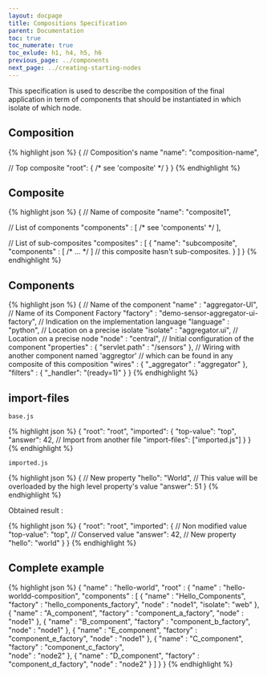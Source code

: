 ```yaml
---
layout: docpage
title: Compositions Specification
parent: Documentation
toc: true
toc_numerate: true
toc_exlude: h1, h4, h5, h6
previous_page: ../components
next_page: ../creating-starting-nodes
---
```


This specification is used to describe the composition of the final application in term of components that should be instantiated in which isolate of which node.

## Composition

{% highlight json %}
{
  // Composition's name
  "name": "composition-name",
 
  // Top composite
  "root": { /* see 'composite' */ }
}
{% endhighlight %}

## Composite

{% highlight json %}
{
  // Name of composite
  "name": "composite1",
 
  // List of components
  "components" : [ /* see 'components' */ ],
 
  // List of sub-composites
  "composites" : [
     {
       "name": "subcomposite",
       "components" : [ /* ... */ ]
       // this composite hasn't sub-composites.
     }
  ]
}
{% endhighlight %}

## Components

{% highlight json %}
{
  // Name of the component
  "name" : "aggregator-UI",
  // Name of its Component Factory
  "factory" : "demo-sensor-aggregator-ui-factory",
  // Indication on the implementation language
  "language" : "python",
  // Location on a precise isolate
  "isolate" : "aggregator.ui",
  // Location on a precise node
  "node" : "central",
  // Initial configuration of the component
  "properties" : {
    "servlet.path" : "/sensors"
  },
  // Wiring with another component named 'aggregtor' 
  // which can be found in any composite of this composition
  "wires" : {
    "_aggregator" : "aggregator"
  },
  "filters" : {
    "_handler": "(ready=1)"
  }
}
{% endhighlight %}


## import-files

`base.js`

{% highlight json %}
{
  "root": "root",
  "imported": {
    "top-value": "top",
    "answer": 42,
    // Import from another file
    "import-files": ["imported.js"]
  }
}
{% endhighlight %}

`imported.js`

{% highlight json %}
{
  // New property
  "hello": "World",
  // This value will be overloaded by the high level property's value
  "answer": 51
}
{% endhighlight %}

Obtained result : 

{% highlight json %}
{
  "root": "root",
  "imported": {
    // Non modified value
    "top-value": "top",
    // Conserved value
    "answer": 42,
    // New property
    "hello": "world"
  }
}
{% endhighlight %}


## Complete example

{% highlight json %}
{
  "name" : "hello-world",
  "root" : {
    "name" : "hello-worldd-composition",
    "components" : [ 
      {
        "name" : "Hello_Components",
        "factory" : "hello_components_factory",
        "node" : "node1",
        "isolate": "web"
      }, {
        "name" : "A_component",
        "factory" : "component_a_factory",
        "node" : "node1"
      }, {
        "name" : "B_component",
        "factory" : "component_b_factory",
        "node" : "node1"
      }, {
        "name" : "E_component",
        "factory" : "component_e_factory",
        "node" : "node1"
      }, {
        "name" : "C_component",
        "factory" : "component_c_factory",        
        "node" : "node2"
      }, {
        "name" : "D_component",
        "factory" : "component_d_factory",
        "node" : "node2"
      }
    ]
  }
}
{% endhighlight %}